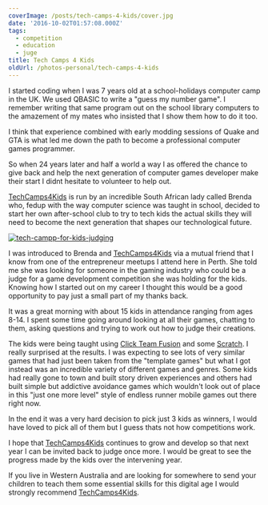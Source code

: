 ```yaml
---
coverImage: /posts/tech-camps-4-kids/cover.jpg
date: '2016-10-02T01:57:08.000Z'
tags:
  - competition
  - education
  - juge
title: Tech Camps 4 Kids
oldUrl: /photos-personal/tech-camps-4-kids
---
```


I started coding when I was 7 years old at a school-holidays computer camp in the UK. We used QBASIC to write a "guess my number game". I remember writing that same program out on the school library computers to the amazement of my mates who insisted that I show them how to do it too.

<!-- more -->

I think that experience combined with early modding sessions of Quake and GTA is what led me down the path to become a professional computer games programmer.

So when 24 years later and half a world a way I as offered the chance to give back and help the next generation of computer games developer make their start I didnt hesitate to volunteer to help out.

[TechCamps4Kids](https://www.techcamps4kids.com/) is run by an incredible South African lady called Brenda who, fedup with the way computer science was taught in school, decided to start her own after-school club to try to tech kids the actual skills they will need to become the next generation that shapes our technological future.

[![tech-campp-for-kids-judging](https://www.mikecann.co.uk/wp-content/uploads/2016/10/tech-campp-for-kids-judging-300x200.jpg)](https://www.mikecann.co.uk/wp-content/uploads/2016/10/tech-campp-for-kids-judging.jpg)

I was introduced to Brenda and [TechCamps4Kids](https://www.techcamps4kids.com/) via a mutual friend that I know from one of the entrepreneur meetups I attend here in Perth. She told me she was looking for someone in the gaming industry who could be a judge for a game development competition she was holding for the kids. Knowing how I started out on my career I thought this would be a good opportunity to pay just a small part of my thanks back.

It was a great morning with about 15 kids in attendance ranging from ages 8-14\. I spent some time going around looking at all their games, chatting to them, asking questions and trying to work out how to judge their creations.

The kids were being taught using [Click Team Fusion](https://www.clickteam.com/clickteam-fusion-2-5) and some [Scratch](https://www.google.com.au/url?sa=t&rct=j&q=&esrc=s&source=web&cd=1&cad=rja&uact=8&ved=0ahUKEwjYmbvwgrvPAhWEGpQKHZYVAysQFggbMAA&url=https%3A%2F%2Fscratch.mit.edu%2F&usg=AFQjCNGW5N9d7PQ3jrU4KekOHZUwNyjKiQ&sig2=RkQvnAt7njJ-D1511P0Yiw&bvm=bv.134495766,d.dGo). I really surprised at the results. I was expecting to see lots of very similar games that had just been taken from the "template games" but what I got instead was an incredible variety of different games and genres. Some kids had really gone to town and built story driven experiences and others had built simple but addictive avoidance games which wouldn't look out of place in this "just one more level" style of endless runner mobile games out there right now.

In the end it was a very hard decision to pick just 3 kids as winners, I would have loved to pick all of them but I guess thats not how competitions work.

I hope that [TechCamps4Kids](https://www.techcamps4kids.com/) continues to grow and develop so that next year I can be invited back to judge once more. I would be great to see the progress made by the kids over the intervening year.

If you live in Western Australia and are looking for somewhere to send your children to teach them some essential skills for this digital age I would strongly recommend [TechCamps4Kids](https://www.techcamps4kids.com/).
